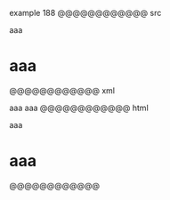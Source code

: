 example 188
@@@@@@@@@@@@ src
  

aaa
  

# aaa

  
@@@@@@@@@@@@ xml
<?xml version="1.0" encoding="UTF-8"?>
<!DOCTYPE document SYSTEM "CommonMark.dtd">
<document xmlns="http://commonmark.org/xml/1.0">
  <paragraph>
    <text>aaa</text>
  </paragraph>
  <heading level="1">
    <text>aaa</text>
  </heading>
</document>
@@@@@@@@@@@@ html
<p>aaa</p>
<h1>aaa</h1>
@@@@@@@@@@@@
